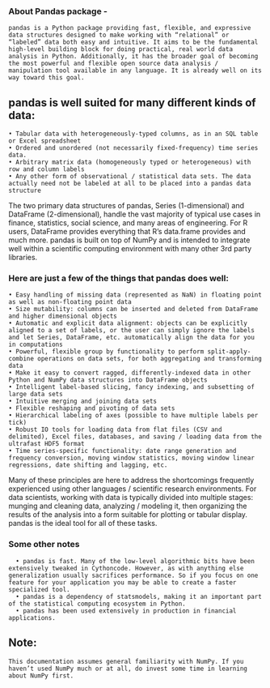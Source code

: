 ### About Pandas package - 
    pandas is a Python package providing fast, flexible, and expressive data structures designed to make working with “relational” or “labeled” data both easy and intuitive. It aims to be the fundamental high-level building block for doing practical, real world data analysis in Python. Additionally, it has the broader goal of becoming the most powerful and flexible open source data analysis / manipulation tool available in any language. It is already well on its way toward this goal.
## pandas is well suited for many different kinds of data:
    • Tabular data with heterogeneously-typed columns, as in an SQL table or Excel spreadsheet
    • Ordered and unordered (not necessarily fixed-frequency) time series data.
    • Arbitrary matrix data (homogeneously typed or heterogeneous) with row and column labels
    • Any other form of observational / statistical data sets. The data actually need not be labeled at all to be placed into a pandas data structure
   The two primary data structures of pandas, Series (1-dimensional) and DataFrame (2-dimensional), handle the vast majority of typical use cases in finance, statistics, social science, and many areas of engineering. For R users, DataFrame provides everything that R’s data.frame provides and much more. pandas is built on top of NumPy and is intended to integrate well within a scientific computing environment with many other 3rd party libraries.
### Here are just a few of the things that pandas does well:
    • Easy handling of missing data (represented as NaN) in floating point as well as non-floating point data
    • Size mutability: columns can be inserted and deleted from DataFrame and higher dimensional objects
    • Automatic and explicit data alignment: objects can be explicitly aligned to a set of labels, or the user can simply ignore the labels and let Series, DataFrame, etc. automatically align the data for you in computations
    • Powerful, flexible group by functionality to perform split-apply-combine operations on data sets, for both aggregating and transforming data
    • Make it easy to convert ragged, differently-indexed data in other Python and NumPy data structures into DataFrame objects
    • Intelligent label-based slicing, fancy indexing, and subsetting of large data sets
    • Intuitive merging and joining data sets
    • Flexible reshaping and pivoting of data sets
    • Hierarchical labeling of axes (possible to have multiple labels per tick)
    • Robust IO tools for loading data from flat files (CSV and delimited), Excel files, databases, and saving / loading data from the ultrafast HDF5 format
    • Time series-specific functionality: date range generation and frequency conversion, moving window statistics, moving window linear regressions, date shifting and lagging, etc.
 Many of these principles are here to address the shortcomings frequently experienced using other languages / scientific research environments. For data scientists, working with data is typically divided into multiple stages: munging and cleaning data, analyzing / modeling it, then organizing the results of the analysis into a form suitable for plotting or tabular display. pandas is the ideal tool for all of these tasks.
### Some other notes
      • pandas is fast. Many of the low-level algorithmic bits have been extensively tweaked in Cythoncode. However, as with anything else generalization usually sacrifices performance. So if you focus on one feature for your application you may be able to create a faster specialized tool.
      • pandas is a dependency of statsmodels, making it an important part of the statistical computing ecosystem in Python.
      • pandas has been used extensively in production in financial applications.
## Note:
    This documentation assumes general familiarity with NumPy. If you haven’t used NumPy much or at all, do invest some time in learning about NumPy first.

